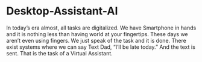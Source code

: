 # Desktop-Assistant-AI
In today’s era almost, all tasks are digitalized. We have Smartphone in hands and it is nothing less than having world at your fingertips. These days we aren’t even using fingers. We just speak of the task and it is done. There exist systems where we can say Text Dad, “I’ll be late today.” And the text is sent. That is the task of a Virtual Assistant.
